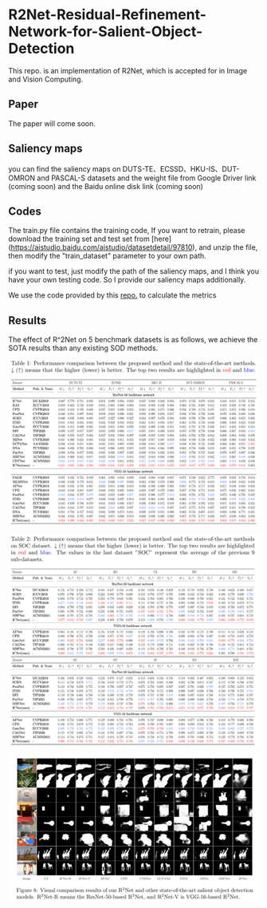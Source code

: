 # R2Net-Residual-Refinement-Network-for-Salient-Object-Detection
This repo. is an implementation of R2Net, which is accepted for in Image and Vision Computing.

## Paper
The paper will come soon.

## Saliency maps
you can find the saliency maps on DUTS-TE、ECSSD、HKU-IS、DUT-OMRON and PASCAL-S datasets and the weight file from Google Driver link (coming soon) and the Baidu online disk link (coming soon)

## Codes
The train.py file contains the training code, If you want to retrain, please download the training set and test set from [here] (https://aistudio.baidu.com/aistudio/datasetdetail/97810), and unzip the file, then modify the "train_dataset" parameter to your own path.

if you want to test, just modify the path of the saliency maps, and I think you have your own testing code. So I provide our saliency maps additionally.

We use the code provided by this [repo.](https://github.com/Mehrdad-Noori/Saliency-Evaluation-Toolbox) to calculate the metrics

## Results
The effect of R^2Net on 5 benchmark datasets is as follows, we achieve the SOTA results than any existing SOD methods.

![avatar](images/results.png)

![avatar](images/results2.png)

![avatar](images/results3.png)
